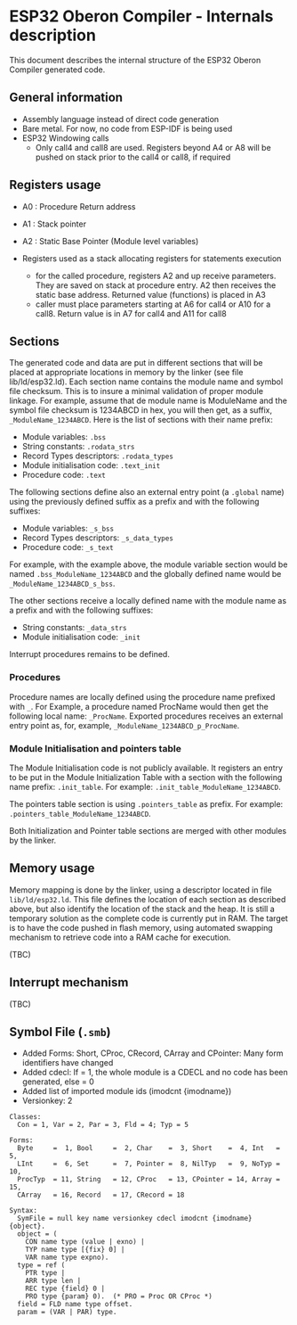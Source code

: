 # ESP32 Oberon Compiler - Internals description

This document describes the internal structure of the ESP32 Oberon Compiler generated code.

## General information

- Assembly language instead of direct code generation
- Bare metal. For now, no code from ESP-IDF is being used
- ESP32 Windowing calls
  + Only call4 and call8 are used. Registers beyond A4 or A8 will be pushed on stack prior to the call4 or call8, if required

## Registers usage

- A0 : Procedure Return address
- A1 : Stack pointer
- A2 : Static Base Pointer (Module level variables)
- Registers used as a stack allocating registers for statements execution

  + for the called procedure, registers A2 and up receive parameters. They are saved on stack at procedure entry. A2 then receives the static base address. Returned value (functions) is placed in A3
  + caller must place parameters starting at A6 for call4 or A10 for a call8. Return value is in A7 for call4 and A11 for call8

## Sections

The generated code and data are put in different sections that will be placed at appropriate locations in memory by the linker (see file lib/ld/esp32.ld). Each section name contains the module name and symbol file checksum. This is to insure a minimal validation of proper module linkage. For example, assume that de module name is ModuleName and the symbol file checksum is 1234ABCD in hex, you will then get, as a suffix, `_ModuleName_1234ABCD`. Here is the list of sections with their name prefix:

- Module variables: `.bss`
- String constants: `.rodata_strs`
- Record Types descriptors: `.rodata_types`
- Module initialisation code: `.text_init`
- Procedure code: `.text`

The following sections define also an external entry point (a `.global` name) using the previously defined suffix as a prefix and with the following suffixes:

- Module variables: `_s_bss`
- Record Types descriptors: `_s_data_types`
- Procedure code: `_s_text`

For example, with the example above, the module variable section would be named `.bss_ModuleName_1234ABCD` and the globally defined name would be `_ModuleName_1234ABCD_s_bss`.

The other sections receive a locally defined name with the module name as a prefix and with the following suffixes:

- String constants: `_data_strs`
- Module initialisation code: `_init`

Interrupt procedures remains to be defined.

### Procedures

Procedure names are locally defined using the procedure name prefixed with `_`. For Example, a procedure named ProcName would then get the following local name: `_ProcName`. Exported procedures receives an external entry point as, for, example, `_ModuleName_1234ABCD_p_ProcName`.

### Module Initialisation and pointers table

The Module Initialisation code is not publicly available. It registers an entry to be put in the Module Initialization Table with a section with the following name prefix: `.init_table`. For example: `.init_table_ModuleName_1234ABCD`.

The pointers table section is using `.pointers_table` as prefix. For example: `.pointers_table_ModuleName_1234ABCD`.

Both Initialization and Pointer table sections are merged with other modules by the linker.

## Memory usage

Memory mapping is done by the linker, using a descriptor located in file `lib/ld/esp32.ld`. This file defines the location of each section as described above, but also identify the location of the stack and the heap. It is still a temporary solution as the complete code is currently put in RAM. The target is to have the code pushed in flash memory, using automated swapping mechanism to retrieve code into a RAM cache for execution.

(TBC)

## Interrupt mechanism

(TBC)

## Symbol File (`.smb`)

- Added Forms: Short, CProc, CRecord, CArray and CPointer: Many form identifiers have changed
- Added cdecl: If = 1, the whole module is a CDECL and no code has been generated, else = 0
- Added list of imported module ids (imodcnt {imodname})
- Versionkey: 2
  
```
Classes:
  Con = 1, Var = 2, Par = 3, Fld = 4; Typ = 5

Forms:
  Byte     =  1, Bool     =  2, Char    =  3, Short    =  4, Int   =  5,
  LInt     =  6, Set      =  7, Pointer =  8, NilTyp   =  9, NoTyp = 10,
  ProcTyp  = 11, String   = 12, CProc   = 13, CPointer = 14, Array = 15,
  CArray   = 16, Record   = 17, CRecord = 18

Syntax:
  SymFile = null key name versionkey cdecl imodcnt {imodname} {object}.
  object = (
    CON name type (value | exno) |
    TYP name type [{fix} 0] |
    VAR name type expno).
  type = ref (
    PTR type |
    ARR type len |
    REC type {field} 0 |
    PRO type {param} 0).  (* PRO = Proc OR CProc *)
  field = FLD name type offset.
  param = (VAR | PAR) type.
```